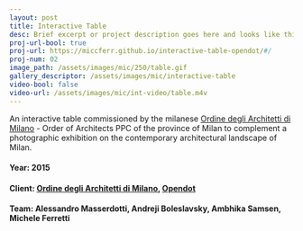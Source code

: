 ```yaml
---
layout: post
title: Interactive Table
desc: Brief excerpt or project description goes here and looks like this
proj-url-bool: true
proj-url: https://miccferr.github.io/interactive-table-opendot/#/
proj-num: 02
image_path: /assets/images/mic/250/table.gif
gallery_descriptor: /assets/images/mic/interactive-table
video-bool: false
video-url: /assets/images/mic/int-video/table.m4v
---
```

An interactive table commissioned by the milanese [Ordine degli Architetti di Milano](www.ordinearchitetti.mi.it/) -  Order of Architects PPC of the province of Milan to complement a photographic exhibition on the contemporary architectural landscape of Milan.

#### **Year**: 2015
#### **Client**: [Ordine degli Architetti di Milano](www.ordinearchitetti.mi.it/), [Opendot](www.opendotlab.it)
#### **Team**: Alessandro Masserdotti, Andreji Boleslavsky, Ambhika Samsen, Michele Ferretti
